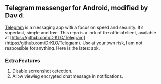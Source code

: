 ## Telegram messenger for Android, modified by David.

[Telegram](http://telegram.org) is a messaging app with a focus on speed and security. It’s superfast, simple and free. This repo is a fork of the official client, available at [https://github.com/DrKLO/Telegram](https://github.com/DrKLO/Telegram).
Use at your own risk, I am not responsible for anything. [Here](https://github.com/barchiesi/Telegram/raw/master/releases/v3.1.2.apk) is the latest apk.

### Extra Features

1. Disable screenshot detection.
2. Allow viewing encrypted chat message in notifications.
